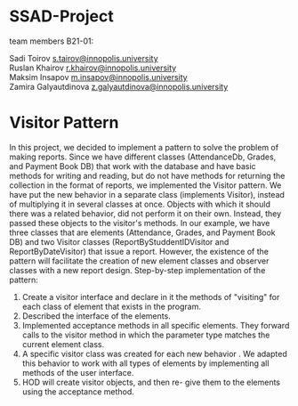 # SSAD-Project 
team members B21-01:

Sadi Toirov s.tairov@innopolis.university  
Ruslan Khairov r.khairov@innopolis.university             
Maksim Insapov m.insapov@innopolis.university        
Zamira Galyautdinova z.galyautdinova@innopolis.university 

# Visitor Pattern
In this project, we decided to implement a pattern to solve the problem of making reports. Since we have different classes (AttendanceDb, Grades, and Payment Book DB) that work with the database and have basic methods for writing and reading, but do not have methods for returning the collection in the format of reports, we implemented the Visitor pattern. We have put the new behavior
in a separate class (implements Visitor), instead of multiplying it
in several classes at once. Objects with which it should
there was a related behavior, did not perform it on their own. Instead, they passed these objects
to the visitor's methods.
In our example, we have three classes that are elements (Attendance, Grades, and Payment Book DB) and two Visitor classes (ReportByStuddentIDVisitor and ReportByDateVisitor) that issue a report. However, the existence of the pattern will facilitate the creation of new element classes and observer classes with a new report design.
Step-by-step implementation of the pattern:

1. Create a visitor interface and declare in it the methods
   of "visiting" for each class of element that
   exists in the program.
2. Described the interface of the elements.
3. Implemented acceptance methods in all specific elements.
   They forward calls to the visitor method in which the parameter type matches the current element class.
4. A specific visitor class was created for each new behavior
   . We adapted this behavior to work with
   all types of elements by implementing all methods of the user interface.
5. HOD will create visitor objects, and then re-
   give them to the elements using the acceptance method.